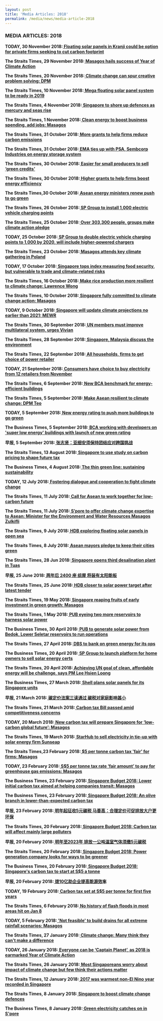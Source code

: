 ```yaml
---
layout: post
title: 'Media Articles: 2018' 
permalink: /media/news/media-article-2018
---
```


### MEDIA ARTICLES: 2018

**TODAY, 30 November 2018:[<a href="https://www.todayonline.com/singapore/floating-solar-panels-kranji-could-be-option-private-firms-seeking-cut-carbon-footprint" target="_blank">  Floating solar panels in Kranji could be option for private firms seeking to cut carbon footprint</a>](https://www.todayonline.com/singapore/floating-solar-panels-kranji-could-be-option-private-firms-seeking-cut-carbon-footprint)**


**The Straits Times, 29 November 2018:[<a href="https://www.straitstimes.com/singapore/masagos-hails-success-of-year-of-climate-action" target="_blank"> Masagos hails success of Year of Climate Action</a>](https://www.straitstimes.com/singapore/masagos-hails-success-of-year-of-climate-action)**


**The Straits Times, 20 November 2018:[<a href="https://www.straitstimes.com/singapore/climate-change-can-spur-creative-problem-solving-dpm" target="_blank"> Climate change can spur creative problem solving: DPM</a>](https://www.straitstimes.com/singapore/climate-change-can-spur-creative-problem-solving-dpm)**


**The Straits Times, 10 November 2018:[<a href="https://www.straitstimes.com/business/mega-floating-solar-panel-system-to-be-ready-in-2019" target="_blank"> Mega floating solar panel system to be ready in 2019</a>](https://www.straitstimes.com/business/mega-floating-solar-panel-system-to-be-ready-in-2019)**


**The Straits Times, 4 November 2018:[<a href="https://www.straitstimes.com/singapore/environment/spore-to-shore-up-defences-as-mercury-and-seas-rise" target="_blank"> Singapore to shore up defences as mercury and seas rise</a>](https://www.straitstimes.com/singapore/environment/spore-to-shore-up-defences-as-mercury-and-seas-rise)**


**The Straits Times, 1 November 2018:[<a href="https://www.straitstimes.com/singapore/environment/clean-energy-to-boost-business-spending-add-jobs-masagos" target="_blank"> Clean energy to boost business spending, add jobs: Masagos</a>](https://www.straitstimes.com/singapore/environment/clean-energy-to-boost-business-spending-add-jobs-masagos)**


**The Straits Times, 31 October 2018:[<a href="https://www.straitstimes.com/business/economy/more-grants-to-help-firms-reduce-carbon-emissions" target="_blank"> More grants to help firms reduce carbon emissions</a>](https://www.straitstimes.com/business/economy/more-grants-to-help-firms-reduce-carbon-emissions)**


**The Straits Times, 31 October 2018:[<a href="https://www.straitstimes.com/business/economy/ema-ties-up-with-psa-sembcorp-industries-on-energy-storage-systems" target="_blank"> EMA ties up with PSA, Sembcorp Industries on energy storage system</a>](https://www.straitstimes.com/business/economy/ema-ties-up-with-psa-sembcorp-industries-on-energy-storage-systems)**


**The Straits Times, 30 October 2018:[<a href="https://www.straitstimes.com/singapore/easier-for-small-producers-to-sell-green-credits" target="_blank"> Easier for small producers to sell ‘green credits’</a>](https://www.straitstimes.com/singapore/easier-for-small-producers-to-sell-green-credits)**


**The Straits Times, 30 October 2018:[<a href="https://www.straitstimes.com/business/economy/companies-to-get-more-grants-for-projects-that-boost-energy-efficiency" target="_blank"> Higher grants to help firms boost energy efficiency</a>](https://www.straitstimes.com/business/economy/companies-to-get-more-grants-for-projects-that-boost-energy-efficiency)**


**The Straits Times,30 October 2018:[<a href="https://www.straitstimes.com/singapore/asean-energy-ministers-renew-push-to-go-green-0" target="_blank"> Asean energy ministers renew push to go green</a>](https://www.straitstimes.com/singapore/asean-energy-ministers-renew-push-to-go-green-0)**


**The Straits Times, 26 October 2018:[<a href="https://www.straitstimes.com/business/sp-group-to-install-1000-electric-vehicle-charging-points" target="_blank"> SP Group to install 1,000 electric vehicle charging points</a>](https://www.straitstimes.com/business/sp-group-to-install-1000-electric-vehicle-charging-points)**


**The Straits Times, 25 October 2018:[<a href="https://www.straitstimes.com/singapore/environment/over-303300-people-groups-make-climate-action-pledge" target="_blank"> Over 303,300 people, groups make climate action pledge</a>](https://www.straitstimes.com/singapore/environment/over-303300-people-groups-make-climate-action-pledge)**


**TODAY, 25 October 2018:[<a href="https://www.todayonline.com/singapore/sp-group-double-electric-vehicle-charging-points-1000-2020-will-include-higher-powered" target="_blank"> SP Group to double electric vehicle charging points to 1,000 by 2020, will include higher-powered chargers</a>](https://www.todayonline.com/singapore/sp-group-double-electric-vehicle-charging-points-1000-2020-will-include-higher-powered)**


**The Straits Times, 23 October 2018:[<a href="https://www.straitstimes.com/singapore/environment/over-303300-people-groups-make-climate-action-pledge" target="_blank"> Masagos attends key climate gathering in Poland</a>](https://www.straitstimes.com/world/masagos-attends-key-climate-gathering-in-poland)**


**TODAY, 17 October 2018:[<a href="https://www.todayonline.com/singapore/singapore-tops-index-measuring-food-security-vulnerable-trade-and-climate-related-risks" target="_blank"> Singapore tops index measuring food security, but vulnerable to trade and climate-related risks</a>](https://www.todayonline.com/singapore/singapore-tops-index-measuring-food-security-vulnerable-trade-and-climate-related-risks)**


**The Straits Times, 16 October 2018:[<a href="https://www.straitstimes.com/singapore/make-rice-production-more-resilient-to-climate-change-lawrence-wong" target="_blank"> Make rice production more resilient to climate change: Lawrence Wong</a>](https://www.straitstimes.com/singapore/make-rice-production-more-resilient-to-climate-change-lawrence-wong)**


**The Straits Times, 10 October 2018:[<a href="https://www.straitstimes.com/singapore/spore-fully-committed-to-climate-change-action-masagos" target="_blank"> Singapore fully committed to climate change action: Masagos</a>](https://www.straitstimes.com/singapore/spore-fully-committed-to-climate-change-action-masagos)**


**TODAY, 9 October 2018:[<a href="https://www.todayonline.com/singapore/singapore-will-update-climate-projections-no-earlier-2021-mewr" target="_blank"> Singapore will update climate projections no earlier than 2021: MEWR</a>](https://www.todayonline.com/singapore/singapore-will-update-climate-projections-no-earlier-2021-mewr)**


**The Straits Times, 30 September 2018:[<a href="https://www.straitstimes.com/singapore/un-members-must-improve-multilateral-system-urges-vivian" target="_blank"> UN members must improve multilateral system, urges Vivian</a>](https://www.straitstimes.com/singapore/un-members-must-improve-multilateral-system-urges-vivian)**


**The Straits Times, 28 September 2018:[<a href="https://www.straitstimes.com/asia/singapore-malaysia-discuss-the-environment" target="_blank"> Singapore, Malaysia discuss the environment</a>](https://www.straitstimes.com/asia/singapore-malaysia-discuss-the-environment)**


**The Straits Times, 22 September 2018:[<a href="https://www.straitstimes.com/singapore/all-households-firms-to-get-choice-of-power-retailer" target="_blank"> All households, firms to get choice of power retailer</a>](https://www.straitstimes.com/singapore/all-households-firms-to-get-choice-of-power-retailer)**


**TODAY, 21 September 2018:[<a href="https://www.todayonline.com/singapore/consumers-have-choice-buy-electricity-12-retailers-november" target="_blank"> Consumers have choice to buy electricity from 12 retailers from November</a>](https://www.todayonline.com/singapore/consumers-have-choice-buy-electricity-12-retailers-november)**


**The Straits Times, 6 September 2018:[<a href="https://www.straitstimes.com/singapore/environment/new-bca-benchmark-for-energy-efficient-buildings" target="_blank"> New BCA benchmark for energy-efficient buildings</a>](https://www.straitstimes.com/singapore/environment/new-bca-benchmark-for-energy-efficient-buildings)**


**The Straits Times, 5 September 2018:[<a href="https://www.straitstimes.com/politics/make-asean-resilient-to-climate-change-dpm-teo" target="_blank"> Make Asean resilient to climate change: DPM Teo</a>](https://www.straitstimes.com/politics/make-asean-resilient-to-climate-change-dpm-teo)**


**TODAY, 5 September 2018:[<a href="https://www.todayonline.com/singapore/new-energy-rating-push-more-buildings-go-green" target="_blank"> New energy rating to push more buildings to go green</a>](https://www.todayonline.com/singapore/new-energy-rating-push-more-buildings-go-green)**


**The Business Times, 5 September 2018:[<a href="https://www.businesstimes.com.sg/real-estate/bca-working-with-developers-on-super-low-energy-buildings-with-launch-of-new-green" target="_blank"> BCA working with developers on 'super low energy' buildings with launch of new green rating</a>](https://www.businesstimes.com.sg/real-estate/bca-working-with-developers-on-super-low-energy-buildings-with-launch-of-new-green)**


**早报, 5 September 2018:[<a href="https://www.zaobao.com.sg/special/report/supplement/asean-2018/singapore-asean/story20180905-888439" target="_blank"> 张志贤：亚细安须保持团结应对跨国挑战</a>](https://www.zaobao.com.sg/special/report/supplement/asean-2018/singapore-asean/story20180905-888439)**


**The Straits Times, 13 August 2018:[<a href="https://www.straitstimes.com/singapore/spore-to-use-study-on-carbon-pricing-to-shape-future-tax" target="_blank"> Singapore to use study on carbon pricing to shape future tax</a>](https://www.straitstimes.com/singapore/spore-to-use-study-on-carbon-pricing-to-shape-future-tax)**


**The Business Times, 4 August 2018:[<a href="https://www.businesstimes.com.sg/brunch/the-thin-green-line-sustaining-sustainability" target="_blank"> The thin green line: sustaining sustainability</a>](https://www.businesstimes.com.sg/brunch/the-thin-green-line-sustaining-sustainability)**


**TODAY, 12 July 2018:[<a href="https://www.todayonline.com/commentary/building-dialogue-and-cooperation-fight-climate-change" target="_blank"> Fostering dialogue and cooperation to fight climate change</a>](https://www.todayonline.com/commentary/building-dialogue-and-cooperation-fight-climate-change)**


**The Straits Times, 11 July 2018:[<a href="https://www.straitstimes.com/singapore/environment/call-for-asean-to-work-together-for-low-carbon-future" target="_blank"> Call for Asean to work together for low-carbon future</a>](https://www.straitstimes.com/singapore/environment/call-for-asean-to-work-together-for-low-carbon-future)**


**The Straits Times, 11 July 2018:[<a href="https://www.straitstimes.com/singapore/environment/spore-to-offer-climate-change-expertise-to-asean-masagos" target="_blank"> S’pore to offer climate change expertise to Asean: Minister for the Environment and Water Resources Masagos Zulkifli</a>](https://www.straitstimes.com/singapore/environment/spore-to-offer-climate-change-expertise-to-asean-masagos)**


**The Straits Times, 9 July 2018:[<a href="https://www.straitstimes.com/singapore/environment/hdb-exploring-floating-solar-panels-in-open-sea" target="_blank"> HDB exploring floating solar panels in open sea</a>](https://www.straitstimes.com/singapore/environment/hdb-exploring-floating-solar-panels-in-open-sea)**


**The Straits Times, 8 July 2018:[<a href="https://www.straitstimes.com/singapore/asean-mayors-pledge-to-keep-their-cities-green" target="_blank"> Asean mayors pledge to keep their cities green</a>](https://www.straitstimes.com/singapore/asean-mayors-pledge-to-keep-their-cities-green)**


**The Straits Times, 28 Jun 2018:[<a href="https://www.straitstimes.com/singapore/environment/singapore-opens-third-desalination-plant-in-tuas" target="_blank"> Singapore opens third desalination plant in Tuas</a>](https://www.straitstimes.com/singapore/environment/singapore-opens-third-desalination-plant-in-tuas)**


**早报, 25 June 2018:[<a href="https://www.zaobao.com.sg/znews/singapore/story20180625-869853" target="_blank"> 两年后 2400 座 组屋 将装有太阳能板</a>](https://www.zaobao.com.sg/znews/singapore/story20180625-869853)**


**The Straits Times, 25 June 2018:[<a href="https://www.straitstimes.com/singapore/housing/hdb-closer-to-solar-power-target-after-awarding-latest-tender" target="_blank"> HDB closer to solar power target after latest tender</a>](https://www.straitstimes.com/singapore/housing/hdb-closer-to-solar-power-target-after-awarding-latest-tender)**


**The Straits Times, 19 May 2018:[<a href="https://www.straitstimes.com/singapore/environment/spore-reaping-fruits-of-early-investment-in-green-growth-masagos" target="_blank"> Singapore reaping fruits of early investment in green growth: Masagos</a>](https://www.straitstimes.com/singapore/environment/spore-reaping-fruits-of-early-investment-in-green-growth-masagos)**


**The Straits Times, 1 May 2018:[<a href="https://www.straitstimes.com/singapore/environment/pub-eyeing-two-more-reservoirs-to-harness-solar-power" target="_blank"> PUB eyeing two more reservoirs to harness solar power</a>](https://www.straitstimes.com/singapore/environment/pub-eyeing-two-more-reservoirs-to-harness-solar-power)**


**The Business Times, 30 April 2018:[<a href="https://www.businesstimes.com.sg/energy-commodities/pub-to-generate-solar-power-from-bedok-lower-seletar-reservoirs-to-run-operations" target="_blank"> PUB to generate solar power from Bedok, Lower Seletar reservoirs to run operations</a>](https://www.businesstimes.com.sg/energy-commodities/pub-to-generate-solar-power-from-bedok-lower-seletar-reservoirs-to-run-operations)**


**The Straits Times, 27 April 2018:[<a href="https://www.straitstimes.com/singapore/environment/dbs-to-bank-on-green-energy-for-its-ops" target="_blank"> DBS to bank on green energy for its ops</a>](https://www.straitstimes.com/singapore/environment/dbs-to-bank-on-green-energy-for-its-ops)**


**The Business Times, 20 April 2018:[<a href="https://www.businesstimes.com.sg/energy-commodities/sp-group-to-launch-platform-for-home-owners-to-sell-solar-energy-certs" target="_blank"> SP Group to launch platform for home owners to sell solar energy certs</a>](https://www.businesstimes.com.sg/energy-commodities/sp-group-to-launch-platform-for-home-owners-to-sell-solar-energy-certs)**


**The Straits Times, 20 April 2018:[<a href="https://www.straitstimes.com/politics/achieving-un-goal-of-clean-affordable-energy-will-be-challenge-says-pm-lee-hsien-loong" target="_blank"> Achieving UN goal of clean, affordable energy will be challenge, says PM Lee Hsien Loong</a>](https://www.straitstimes.com/politics/achieving-un-goal-of-clean-affordable-energy-will-be-challenge-says-pm-lee-hsien-loong)**


**The Business Times, 27 March 2018:[<a href="https://www.businesstimes.com.sg/energy-commodities/shell-plans-solar-panels-for-its-singapore-units" target="_blank"> Shell plans solar panels for its Singapore units</a>](https://www.businesstimes.com.sg/energy-commodities/shell-plans-solar-panels-for-its-singapore-units)**


**早报, 21 March 2018:[<a href="https://www.zaobao.com.sg/sme/news/story20180321-844315" target="_blank"> 碳定价法案三读通过 碳税对家庭影响甚小</a>](https://www.zaobao.com.sg/sme/news/story20180321-844315)**

**The Straits Times, 21 March 2018:[<a href="https://www.straitstimes.com/politics/carbon-tax-bill-passed-amid-competitiveness-concerns" target="_blank"> Carbon tax Bill passed amid competitiveness concerns</a>](https://www.straitstimes.com/politics/carbon-tax-bill-passed-amid-competitiveness-concerns)**


**TODAY, 20 March 2018:[<a href="https://www.todayonline.com/singapore/new-carbon-tax-will-prepare-singapore-low-carbon-global-future-masagos" target="_blank"> New carbon tax will prepare Singapore for ‘low-carbon global future’: Masagos</a>](https://www.todayonline.com/singapore/new-carbon-tax-will-prepare-singapore-low-carbon-global-future-masagos)**


**The Straits Times, 19 March 2018:[<a href="https://www.straitstimes.com/business/companies-markets/starhub-to-sell-electricity-in-tie-up-with-solar-energy-firm-sunseap" target="_blank"> StarHub to sell electricity in tie-up with solar energy firm Sunseap</a>](https://www.straitstimes.com/business/companies-markets/starhub-to-sell-electricity-in-tie-up-with-solar-energy-firm-sunseap)**


**The Straits Times,23 February 2018:[<a href="https://www.straitstimes.com/singapore/5-per-tonne-carbon-tax-fair-for-firms-masagos" target="_blank">  $5 per tonne carbon tax 'fair' for firms: Masagos</a>](https://www.straitstimes.com/singapore/5-per-tonne-carbon-tax-fair-for-firms-masagos)**


**TODAY, 23 February 2018:[<a href="https://www.todayonline.com/singapore/s5-tonne-tax-rate-fair-amount-pay-greenhouse-gas-emissions-masagos" target="_blank"> S$5 per tonne tax rate ‘fair amount’ to pay for greenhouse gas emissions: Masagos</a>](https://www.todayonline.com/singapore/s5-tonne-tax-rate-fair-amount-pay-greenhouse-gas-emissions-masagos)**


**The Business Times, 23 February 2018:[<a href="https://www.businesstimes.com.sg/government-economy/singapore-budget-2018/singapore-budget-2018-lower-initial-carbon-tax-aimed-at" target="_blank"> Singapore Budget 2018: Lower initial carbon tax aimed at helping companies transit: Masagos</a>](https://www.businesstimes.com.sg/government-economy/singapore-budget-2018/singapore-budget-2018-lower-initial-carbon-tax-aimed-at)**


**The Business Times, 23 February 2018:[<a href="https://www.businesstimes.com.sg/opinion/singapore-budget-2018/singapore-budget-2018-an-olive-branch-in-lower-than-expected-carbon" target="_blank"> Singapore Budget 2018: An olive branch in lower-than-expected carbon tax</a>](https://www.businesstimes.com.sg/opinion/singapore-budget-2018/singapore-budget-2018-an-olive-branch-in-lower-than-expected-carbon)**


**早报, 23 February 2018:[<a href="https://www.zaobao.com.sg/special/report/singapore/budget2018/news/story20180223-837257" target="_blank"> 明年起征收5元碳税 马善高：合理定价可促排放大户更环保</a>](https://www.zaobao.com.sg/special/report/singapore/budget2018/news/story20180223-837257)**


**The Straits Times, 20 February 2018:[<a href="https://www.straitstimes.com/politics/carbon-tax-will-affect-mainly-large-polluters" target="_blank"> Singapore Budget 2018: Carbon tax will affect mainly large polluters</a>](https://www.straitstimes.com/politics/carbon-tax-will-affect-mainly-large-polluters)**


**早报, 20 February 2018:[<a href="https://www.zaobao.com.sg/znews/singapore/story20180220-836364" target="_blank"> 明年至2023年 排放一公吨温室气体须缴5元碳税</a>](https://www.zaobao.com.sg/znews/singapore/story20180220-836364)**


**The Straits Times, 20 February 2018:[<a href="https://www.straitstimes.com/singapore/environment/power-generation-company-looks-for-ways-to-be-greener" target="_blank"> Singapore Budget 2018: Power generation company looks for ways to be greener</a>](https://www.straitstimes.com/singapore/environment/power-generation-company-looks-for-ways-to-be-greener)**


**The Business Times, 20 February 2018:[<a href="https://www.businesstimes.com.sg/energy-commodities/singapore-budget-2018/singapore-budget-2018-singapores-carbon-tax-to-start-at-s5" target="_blank"> Singapore Budget 2018: Singapore's carbon tax to start at S$5 a tonne</a>](https://www.businesstimes.com.sg/energy-commodities/singapore-budget-2018/singapore-budget-2018-singapores-carbon-tax-to-start-at-s5)**


**早报, 20 February 2018:[<a href="https://www.zaobao.com.sg/special/report/singapore/budget2018/news/story20180220-836374" target="_blank"> 拨10亿助企业提高能源效率</a>](https://www.zaobao.com.sg/special/report/singapore/budget2018/news/story20180220-836374)**


**TODAY, 19 February 2018:[<a href="https://www.todayonline.com/singapore/carbon-tax-set-s5-tonne-ghg-emissions-next-five-years" target="_blank"> Carbon tax set at S$5 per tonne for first five years</a>](https://www.todayonline.com/singapore/carbon-tax-set-s5-tonne-ghg-emissions-next-five-years)**


**The Straits Times, 6 February 2018:[<a href="https://www.straitstimes.com/politics/no-history-of-flash-floods-in-most-areas-hit-on-jan-8" target="_blank"> No history of flash floods in most areas hit on Jan 8</a>](https://www.straitstimes.com/politics/no-history-of-flash-floods-in-most-areas-hit-on-jan-8)**


**TODAY, 5 February 2018:[<a href="https://www.todayonline.com/singapore/not-feasible-build-drains-all-extreme-rainfall-scenarios-masagos" target="_blank"> 'Not feasible' to build drains for all extreme rainfall scenarios: Masagos  </a>](https://www.todayonline.com/singapore/not-feasible-build-drains-all-extreme-rainfall-scenarios-masagos)**


**The Straits Times, 27 January 2018:[<a href="https://www.straitstimes.com/singapore/environment/climate-change-many-think-they-cant-make-a-difference" target="_blank"> Climate change: Many think they can't make a difference</a>](https://www.straitstimes.com/singapore/environment/climate-change-many-think-they-cant-make-a-difference)**


**TODAY, 26 January 2018:[<a href="https://www.todayonline.com/singapore/everyone-can-do-their-part-2018-earmarked-year-climate-change" target="_blank"> Everyone can be ‘Captain Planet’, as 2018 is earmarked Year of Climate Action</a>](https://www.todayonline.com/singapore/everyone-can-do-their-part-2018-earmarked-year-climate-change)**


**The Straits Times, 26 January 2018:[<a href="https://www.straitstimes.com/singapore/environment/singapore-launches-its-year-of-climate-action-masagos-urges-people-and" target="_blank"> Most Singaporeans worry about impact of climate change but few think their actions matter</a>](https://www.straitstimes.com/singapore/environment/singapore-launches-its-year-of-climate-action-masagos-urges-people-and)**


**The Straits Times, 12 January 2018:[<a href="https://www.straitstimes.com/singapore/environment/2017-was-warmest-non-el-nino-year-recorded-in-singapore" target="_blank"> 2017 was warmest non-El Nino year recorded in Singapore</a>](https://www.straitstimes.com/singapore/environment/2017-was-warmest-non-el-nino-year-recorded-in-singapore)**


**The Straits Times, 8 January 2018:[<a href="https://www.straitstimes.com/singapore/environment/spore-to-boost-climate-change-defences" target="_blank"> Singapore to boost climate change defences</a>](https://www.straitstimes.com/singapore/environment/spore-to-boost-climate-change-defences)**


**The Business Times, 8 January 2018:[<a href="https://www.businesstimes.com.sg/energy-commodities/green-electricity-catches-on-in-spore" target="_blank"> Green electricity catches on in S'pore</a>](https://www.businesstimes.com.sg/energy-commodities/green-electricity-catches-on-in-spore)**






